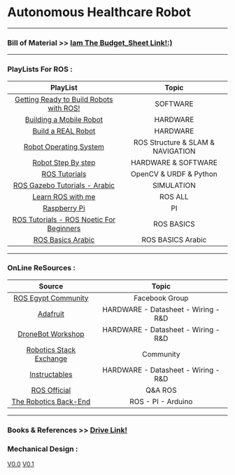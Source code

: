# Autonomous Healthcare Robot
---
### **Bill of Material**  >>  [Iam The Budget_Sheet Link!:)](https://docs.google.com/spreadsheets/d/1ybMW6c9HRaUdzdt39bDZlsrdD87TvU68/edit#gid=398810524)
---
### PlayLists For ROS :
| PlayList        | Topic           |
| :-----------: |:-------------:|
| [Getting Ready to Build Robots with ROS!](https://www.youtube.com/playlist?list=PLunhqkrRNRhYYCaSTVP-qJnyUPkTxJnBt)     | SOFTWARE |
| [Building a Mobile Robot](https://www.youtube.com/playlist?list=PLunhqkrRNRhYAffV8JDiFOatQXuU-NnxT)   | HARDWARE      | 
| [Build a REAL Robot](https://www.youtube.com/playlist?list=PLWNDWPAClRVqZITmi-J-7E9XSZd2aqqBh) | HARDWARE      | 
|[Robot Operating System](https://www.youtube.com/playlist?list=PLlqdnFs9xNwql5KET7v7zyl393y10qxtw)|ROS Structure & SLAM & NAVIGATION| 
|[Robot Step By step](https://www.youtube.com/@stepbystep-robotics6881/videos)|HARDWARE & SOFTWARE|  
| [ROS Tutorials](https://www.youtube.com/playlist?list=PLLgA_SIipbdw8LemIRy4NYtLvMRlyIDqn) | OpenCV & URDF & Python      |
| [ROS Gazebo Tutorials - Arabic](https://www.youtube.com/playlist?list=PL0cxiXoTD1yprQ-KsUF50xGoGqx1strJ3) | SIMULATION|  
|[Learn ROS with me](https://www.youtube.com/playlist?list=PLU9tksFlQRircAdEplrH9NMm4WtSA8yzi)|ROS ALL|
|[Raspberry Pi](https://www.youtube.com/playlist?list=PLU9tksFlQRiq0rsgop8a7nKG6dj1R0F2w)|PI|
|[ROS Tutorials - ROS Noetic For Beginners](https://www.youtube.com/playlist?list=PLLSegLrePWgIbIrA4iehUQ-impvIXdd9Q)|ROS BASICS|
| [ROS Basics Arabic](https://www.youtube.com/playlist?list=PLxEk9RJLlExVe3T7rCkpZXGQCW_5Wj5Nd)|ROS BASICS Arabic|
----
### OnLine ReSources :
| Source        | Topic           |
| :-----------: |:-------------:|
| [ROS Egypt Community](https://www.facebook.com/groups/185984788460258)| Facebook Group |
| [Adafruit](https://dronebotworkshop.com/)   | HARDWARE - Datasheet - Wiring - R&D |
| [DroneBot Workshop](https://www.adafruit.com/)   | HARDWARE - Datasheet - Wiring - R&D |
| [Robotics Stack Exchange](https://robotics.stackexchange.com/?newreg=9a8581f373434974bc77a2cc0fcf3362)| Community |
| [Instructables](https://www.instructables.com/)| HARDWARE - Datasheet - Wiring - R&D |
| [ROS Official](https://answers.ros.org/questions/)|Q&A ROS|
| [The Robotics Back-End](https://roboticsbackend.com/)   | ROS - PI - Arduino |
---
### Books & References >> [Drive  Link!](https://drive.google.com/drive/folders/1IPACJHwPNQWp1Ib9TaKTMObuc1HYUFyQ?usp=sharing)

### Mechanical Design :
[V0.0](https://cad.onshape.com/documents/1f98bf4937e8cf46bbdabd6a/w/19ec34658f3698beabbe6079/e/cba2be96c1b5d8ee34d85441?renderMode=0&uiState=63e2ceb683fcce3891147025)
[V0.1](https://cad.onshape.com/documents/d6447214a317be68a0d832b1/w/c7e800736a8d0d353631e653/e/ce9a4b5005ec7fe491234493?renderMode=0&uiState=63e7f71113716a1b8d03027c)
